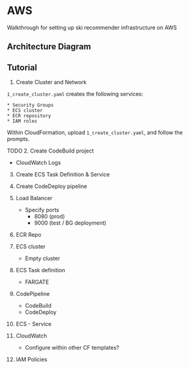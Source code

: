 # AWS

Walkthrough for setting up ski recommender infrastructure on AWS

## Architecture Diagram

## Tutorial

1. Create Cluster and Network

`1_create_cluster.yaml` creates the following services:

    * Security Groups
    * ECS cluster
    * ECR repository
    * IAM roles

Within CloudFormation, upload `1_create_cluster.yaml`, and follow the prompts.

TODO
2. Create CodeBuild project
- CloudWatch Logs

3. Create ECS Task Definition & Service

4. Create CodeDeploy pipeline


1. Load Balancer
    * Specify ports
        - 8080 (prod)
        - 9000 (test / BG deployment)
2. ECR Repo
3. ECS cluster
    - Empty cluster
4. ECS Task definition
    - FARGATE
5. CodePipeline
    * CodeBuild
    * CodeDeploy
6. ECS - Service
7. CloudWatch
    - Configure within other CF templates?
8. IAM Policies
